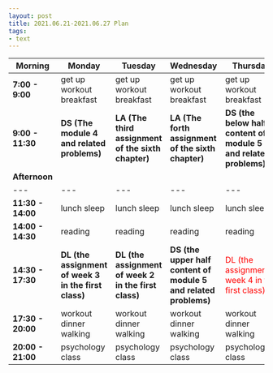 ```yaml
---
layout: post
title: 2021.06.21-2021.06.27 Plan
tags:
- text
---   
```


| Morning | Monday | Tuesday | Wednesday | Thursday | Friday | Saturday | Sunday |
|---|---|---|---|---|---|---|---|
| **7:00 - 9:00**  | get up workout breakfast | get up workout breakfast | get up workout breakfast | get up workout breakfast | get up workout breakfast | get up workout breakfast | get up workout breakfast |
| **9:00 - 11:30** | **DS (The module 4 and related problems)** | **LA (The third assignment of the sixth chapter)** | **LA (The forth assignment of the sixth chapter)** | **DS (the below half content of module 5 and related problems)** | <font color=red > LA (the first five slides of the seventh chapter) | <font color=red > DL (the all videos of week 1 in the second class ) | do something I like |
| **Afternoon** |   |   |   |   |   |   |   |
|---|---|---|---|---|---|---|---|
| **11:30 - 14:00** | lunch sleep | lunch sleep | lunch sleep | lunch sleep | lunch sleep | lunch sleep | lunch sleep |
| **14:00 - 14:30** | reading | reading | reading | reading | reading | reading | reading |
| **14:30 - 17:30** | **DL (the assignment of week 3 in the first class)** | **DL (the assignment of week 2 in the first class)** | **DS (the upper half content of module 5 and related problems)** | <font color=red > DL (the assignmentof week 4 in the first class) | <font color=red > DS (the all videos and problems of the module 5) | <font color=red > DS (the all videos and problems of the module 6) | do something I like |
| **17:30 - 20:00** | workout dinner walking | workout dinner walking  | workout dinner walking | workout dinner walking | workout dinner walking | workout dinner walking | workout dinner walking |
| **20:00 - 21:00** | psychology class | psychology class | psychology class | psychology class | psychology class | psychology class | psychology class |
